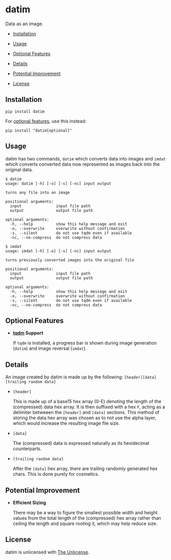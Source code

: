 # datim

Data as an image.

- [Installation](#installation)

- [Usage](#usage)

- [Optional Features](#optional-features)

- [Details](#details)

- [Potential Improvement](#potential-improvement)

- [License](#license)

## Installation

```
pip install datim
```

For [optional features](#optional-features), use this instead:

```
pip install "datim[optional]"
```

## Usage

datim has two commands, `datim` which converts data into images and `imdat`
which converts converted data now represented as images back into the original
data.

```
$ datim
usage: datim [-h] [-o] [-s] [-nc] input output

turns any file into an image

positional arguments:
  input               input file path
  output              output file path

optional arguments:
  -h, --help          show this help message and exit
  -o, --overwrite     overwrite without confirmation
  -s, --silent        do not use tqdm even if available
  -nc, --no-compress  do not compress data
```

```
$ imdat
usage: imdat [-h] [-o] [-s] [-nc] input output

turns previously converted images into the original file

positional arguments:
  input               input file path
  output              output file path

optional arguments:
  -h, --help          show this help message and exit
  -o, --overwrite     overwrite without confirmation
  -s, --silent        do not use tqdm even if available
  -nc, --no-compress  do not compress data
```

## Optional Features

- **[tqdm](https://github.com/tqdm/tqdm) Support**

  If `tqdm` is installed, a progress bar is shown during image generation
  (`datim`) and image reversal (`imdat`).

## Details

An image created by datim is made up by the following:
`[header][data][trailing random data]`

- `[header]`

  This is made up of a base15 hex array (0-E) denoting the length of the
  (compressed) data hex array. It is then suffixed with a hex `F`, acting as a
  delimiter betweeen the `[header]` and `[data]` sections. This method of
  storing the data hex array was chosen as to not use the alpha layer, which
  would increase the resulting image file size.

- `[data]`

  The (compressed) data is expressed naturally as its hexidecimal counterparts.

- `[trailing random data]`

  After the `[data]` hex array, there are trailing randomly generated hex
  chars. This is done purely for cosmetics.

## Potential Improvement  

- **Efficient Sizing**

  There may be a way to figure the smallest possible width and height values
  from the total length of the (compressed) hex array rather than ceiling the
  length and square rooting it, which may help reduce size.

## License

datim is unlicensed with [The Unlicense](https://unlicense.org).
